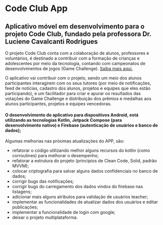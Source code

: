 # Code Club App

## Aplicativo móvel em desenvolvimento para o projeto Code Club, fundado pela professora Dr. Luciene Cavalcanti Rodrigues

O projeto Code Club conta com a colaboração de alunos, professores e voluntários, é destinado a contribuir com a formação de crianças e adolescentes por meio da tecnologia, contando com campeonatos de desenvolvimentos de jogos (Game Challenge). [Saiba mais aqui.](http://codeclube.inf.br)

O aplicativo vai contribuir com o projeto, sendo um meio dos alunos participantes interagirem com os seus tutores (por meio de notificações, feed de notícias, cadastro dos alunos, projetos e equipes que eles estão participando), e um facilitador para criar e apurar os resultados das votações do Game Challenge e distribuição dos prêmios e medalhas aos alunos participantes, projetos e equipes vencedoras.

#### O desenvolvimento do aplicativo para dispositivos Android, está utilizando as tecnologias Kotlin, Jetpack Compose (para desenvolvimento nativo) e Firebase (autenticação de usuários e banco de dados);

Algumas melhorias nas próximas atualizações do APP, são: 
* refatorar o código utilizando melhor alguns recursos do kotlin (como corroutines) para melhorar o desempenho; 
* refatorar a estrutura do projeto (principios de Clean Code, Solid, padrão MVVM); 
* colocar criptografia para salvar alguns dados confidenciais no banco de dados;
* corrigir bugs das notificações;
* corrigir bugs do carregamento dos dados vindos do firebase nas listagens;
* adicionar mais alguns atributos para validação de usuários teacher;
* implementar as funcionalidades de atualizar dados dos usuários e editar publicações;
* implementar a funcionalidade de login com google;
* deixar o projeto multiplataforma.
 
